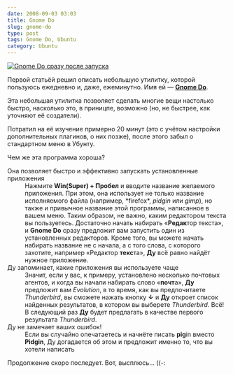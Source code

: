 ```yaml
---
date: 2008-09-03 03:03
title: Gnome Do
slug: gnome-do
type: post
tags: Gnome Do, Ubuntu
category: Ubuntu
---
```


[![][gnome-do_thumb.png]][gnome-do.png]

Первой статьёй решил описать небольшую утилитку, которой пользуюсь ежедневно и, даже, ежеминутно. Имя ей — **[Gnome Do][]**.

Эта небольшая утилитка позволяет сделать многие вещи настолько быстро, насколько это, в приницпе, возможно (но, не быстрее, как уточняют её создатели).

Потратил на её изучение примерно 20 минут (это с учётом настройки дополнительных плагинов, о них позже), после этого забыл о стандартном меню в Убунту.

Чем же эта программа хороша?

<dl><dt>Она позволяет быстро и эффективно запускать установленные приложения</dt> <dd>Нажмите <strong>Win(Super) + Пробел</strong> и вводите название желаемого приложения. При этом, она использует не только название исполняемого файла (например, *firefox*, <em>pidgin</em> или <em>gimp</em>), но также и привычное название этой программы, написанное в вашем меню. Таким образом, не важно, каким редактором текста вы пользуетесь. Достаточно начать набирать «<strong>Редак</strong>тор текста», и <strong>Gnome Do</strong> сразу предложит вам запустить один из установленных редакторов. Кроме того, вы можете начать набирать название не с начала, а с того слова, с которого захотите, например «Редактор <strong>текс</strong>та», <strong>Ду</strong> всё равно найдёт нужное приложение.</dd> <dt>Ду запоминает, какие приложения вы используете чаще</dt> <dd>Значит, если у вас, к примеру, установлено несколько почтовых агентов, и когда вы начали набирать слово «<strong>почт</strong>а», <strong>Ду</strong> предложит вам <em>Evolution</em>, в то время, как вы предпочитаете <em>Thunderbird</em>, вы сможете нажать кнопку <strong title="вниз">↓</strong> и <strong>Ду</strong> откроет список найденных результатов, в котором вы выберете <em>Thunderbird</em>. Всё! В следующий раз <strong>Ду</strong> будет предлагать в качестве первого результата <em>Thunderbird</em>.</dd> <dt>Ду не замечает ваших ошибок!</dt> <dd>Если вы случайно опечатаетесь и начнёте писать <strong>pig</strong>in вместо <strong>Pidgin</strong>, Ду догадается об этом и предложит именно то, что вы хотели написать </dd> </dl>Продолжение скоро последует. Вот, высплюсь... ((-:

[Gnome Do]: http://do.davebsd.com/ "GNOME + Do = Crazy Delicious"
[gnome-do.png]: gnome-do/gnome-do.png
[gnome-do_thumb.png]: gnome-do/gnome-do-300x179.png "Gnome Do сразу после запуска"
